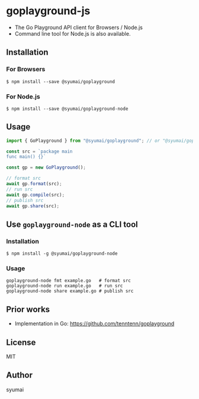 # goplayground-js

* The Go Playground API client for Browsers / Node.js
* Command line tool for Node.js is also available.

## Installation

### For Browsers

```console
$ npm install --save @syumai/goplayground
```

### For Node.js

```console
$ npm install --save @syumai/goplayground-node
```

## Usage

```ts
import { GoPlayground } from "@syumai/goplayground"; // or "@syumai/goplayground-node"

const src = `package main
func main() {}`

const gp = new GoPlayground();

// format src
await gp.format(src);
// run src
await gp.compile(src);
// publish src
await gp.share(src);
```

## Use `goplayground-node` as a CLI tool

### Installation

```console
$ npm install -g @syumai/goplayground-node
```

### Usage

```console
goplayground-node fmt example.go   # format src
goplayground-node run example.go   # run src
goplayground-node share example.go # publish src
```

## Prior works

* Implementation in Go: https://github.com/tenntenn/goplayground

## License

MIT

## Author

syumai
